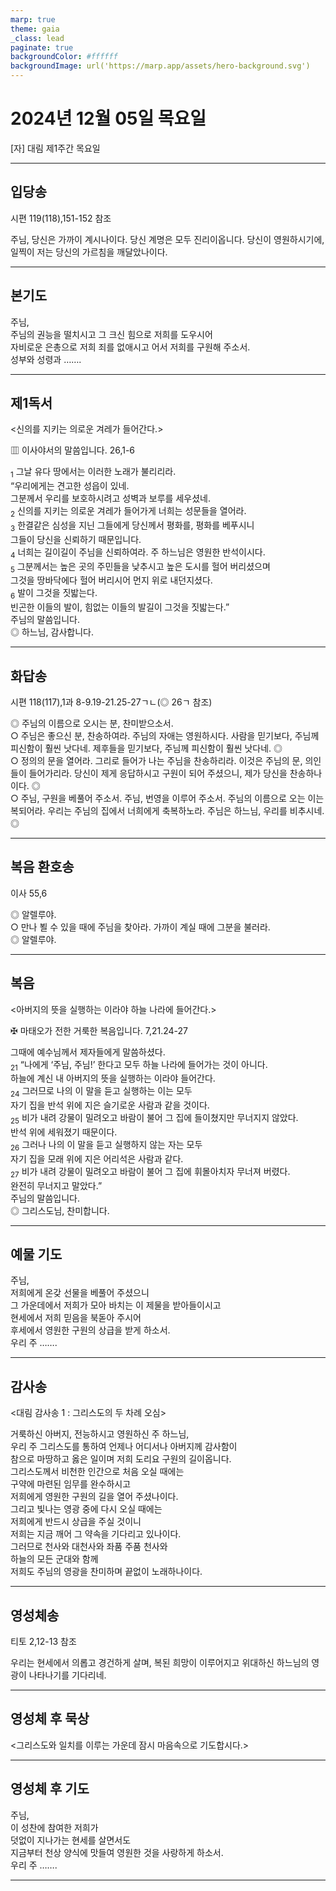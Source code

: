 ```yaml
---
marp: true
theme: gaia
_class: lead
paginate: true
backgroundColor: #ffffff
backgroundImage: url('https://marp.app/assets/hero-background.svg')
---
```


# 2024년 12월 05일 목요일

[자] 대림 제1주간 목요일  




---

## 입당송

시편 119(118),151-152 참조

주님, 당신은 가까이 계시나이다. 당신 계명은 모두 진리이옵니다. 당신이 영원하시기에, 일찍이 저는 당신의 가르침을 깨달았나이다.  
  


---

## 본기도

주님,  
주님의 권능을 떨치시고 그 크신 힘으로 저희를 도우시어  
자비로운 은총으로 저희 죄를 없애시고 어서 저희를 구원해 주소서.  
성부와 성령과 …….  
  


---

## 제1독서

<신의를 지키는 의로운 겨레가 들어간다.>

▥ 이사야서의 말씀입니다. 26,1-6

<sub>1</sub> 그날 유다 땅에서는 이러한 노래가 불리리라.  
“우리에게는 견고한 성읍이 있네.  
그분께서 우리를 보호하시려고 성벽과 보루를 세우셨네.  
<sub>2</sub> 신의를 지키는 의로운 겨레가 들어가게 너희는 성문들을 열어라.  
<sub>3</sub> 한결같은 심성을 지닌 그들에게 당신께서 평화를, 평화를 베푸시니  
그들이 당신을 신뢰하기 때문입니다.  
<sub>4</sub> 너희는 길이길이 주님을 신뢰하여라. 주 하느님은 영원한 반석이시다.  
<sub>5</sub> 그분께서는 높은 곳의 주민들을 낮추시고 높은 도시를 헐어 버리셨으며  
그것을 땅바닥에다 헐어 버리시어 먼지 위로 내던지셨다.  
<sub>6</sub> 발이 그것을 짓밟는다.  
빈곤한 이들의 발이, 힘없는 이들의 발길이 그것을 짓밟는다.”  
주님의 말씀입니다.  
◎ 하느님, 감사합니다.  
  


---

## 화답송

시편 118(117),1과 8-9.19-21.25-27ㄱㄴ(◎ 26ㄱ 참조)

◎ 주님의 이름으로 오시는 분, 찬미받으소서.  
○ 주님은 좋으신 분, 찬송하여라. 주님의 자애는 영원하시다. 사람을 믿기보다, 주님께 피신함이 훨씬 낫다네. 제후들을 믿기보다, 주님께 피신함이 훨씬 낫다네. ◎  
○ 정의의 문을 열어라. 그리로 들어가 나는 주님을 찬송하리라. 이것은 주님의 문, 의인들이 들어가리라. 당신이 제게 응답하시고 구원이 되어 주셨으니, 제가 당신을 찬송하나이다. ◎  
○ 주님, 구원을 베풀어 주소서. 주님, 번영을 이루어 주소서. 주님의 이름으로 오는 이는 복되어라. 우리는 주님의 집에서 너희에게 축복하노라. 주님은 하느님, 우리를 비추시네. ◎  
  


---

## 복음 환호송

이사 55,6

◎ 알렐루야.  
○ 만나 뵐 수 있을 때에 주님을 찾아라. 가까이 계실 때에 그분을 불러라.  
◎ 알렐루야.  
  


---

## 복음

<아버지의 뜻을 실행하는 이라야 하늘 나라에 들어간다.>

✠ 마태오가 전한 거룩한 복음입니다. 7,21.24-27

그때에 예수님께서 제자들에게 말씀하셨다.  
<sub>21</sub> “나에게 ‘주님, 주님!’ 한다고 모두 하늘 나라에 들어가는 것이 아니다.  
하늘에 계신 내 아버지의 뜻을 실행하는 이라야 들어간다.  
<sub>24</sub> 그러므로 나의 이 말을 듣고 실행하는 이는 모두  
자기 집을 반석 위에 지은 슬기로운 사람과 같을 것이다.  
<sub>25</sub> 비가 내려 강물이 밀려오고 바람이 불어 그 집에 들이쳤지만 무너지지 않았다.  
반석 위에 세워졌기 때문이다.  
<sub>26</sub> 그러나 나의 이 말을 듣고 실행하지 않는 자는 모두  
자기 집을 모래 위에 지은 어리석은 사람과 같다.  
<sub>27</sub> 비가 내려 강물이 밀려오고 바람이 불어 그 집에 휘몰아치자 무너져 버렸다.  
완전히 무너지고 말았다.”  
주님의 말씀입니다.  
◎ 그리스도님, 찬미합니다.  
  


---

## 예물 기도

주님,  
저희에게 온갖 선물을 베풀어 주셨으니  
그 가운데에서 저희가 모아 바치는 이 제물을 받아들이시고  
현세에서 저희 믿음을 북돋아 주시어  
후세에서 영원한 구원의 상급을 받게 하소서.  
우리 주 …….  
  


---

## 감사송

<대림 감사송 1 : 그리스도의 두 차례 오심>

거룩하신 아버지, 전능하시고 영원하신 주 하느님,  
우리 주 그리스도를 통하여 언제나 어디서나 아버지께 감사함이  
참으로 마땅하고 옳은 일이며 저희 도리요 구원의 길이옵니다.  
그리스도께서 비천한 인간으로 처음 오실 때에는  
구약에 마련된 임무를 완수하시고  
저희에게 영원한 구원의 길을 열어 주셨나이다.  
그리고 빛나는 영광 중에 다시 오실 때에는  
저희에게 반드시 상급을 주실 것이니  
저희는 지금 깨어 그 약속을 기다리고 있나이다.  
그러므로 천사와 대천사와 좌품 주품 천사와  
하늘의 모든 군대와 함께  
저희도 주님의 영광을 찬미하며 끝없이 노래하나이다.  
  


---

## 영성체송

티토 2,12-13 참조

우리는 현세에서 의롭고 경건하게 살며, 복된 희망이 이루어지고 위대하신 하느님의 영광이 나타나기를 기다리네.  
  


---

## 영성체 후 묵상

<그리스도와 일치를 이루는 가운데 잠시 마음속으로 기도합시다.>  


---

## 영성체 후 기도

주님,  
이 성찬에 참여한 저희가  
덧없이 지나가는 현세를 살면서도  
지금부터 천상 양식에 맛들여 영원한 것을 사랑하게 하소서.  
우리 주 …….  
  


---